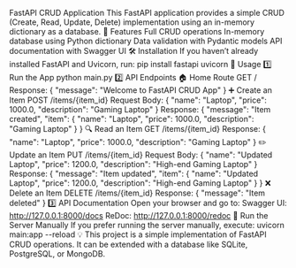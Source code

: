 FastAPI CRUD Application
This FastAPI application provides a simple CRUD (Create, Read, Update, Delete) implementation using an in-memory dictionary as a database.
🚀 Features
Full CRUD operations
In-memory database using Python dictionary
Data validation with Pydantic models
API documentation with Swagger UI
🛠 Installation
If you haven’t already installed FastAPI and Uvicorn, run:
pip install fastapi uvicorn
📜 Usage
1️⃣ Run the App
python main.py
2️⃣ API Endpoints
🏠 Home Route
GET /
Response:
{
  "message": "Welcome to FastAPI CRUD App"
}
➕ Create an Item
POST /items/{item_id}
Request Body:
{
  "name": "Laptop",
  "price": 1000.0,
  "description": "Gaming Laptop"
}
Response:
{
  "message": "Item created",
  "item": { "name": "Laptop", "price": 1000.0, "description": "Gaming Laptop" }
}
🔍 Read an Item
GET /items/{item_id}
Response:
{
  "name": "Laptop",
  "price": 1000.0,
  "description": "Gaming Laptop"
}
✏️ Update an Item
PUT /items/{item_id}
Request Body:
{
  "name": "Updated Laptop",
  "price": 1200.0,
  "description": "High-end Gaming Laptop"
}
Response:
{
  "message": "Item updated",
  "item": { "name": "Updated Laptop", "price": 1200.0, "description": "High-end Gaming Laptop" }
}
❌ Delete an Item
DELETE /items/{item_id}
Response:
{
  "message": "Item deleted"
}
3️⃣ API Documentation
Open your browser and go to:
Swagger UI: http://127.0.0.1:8000/docs
ReDoc: http://127.0.0.1:8000/redoc
🎯 Run the Server Manually
If you prefer running the server manually, execute:
uvicorn main:app --reload
💡 This project is a simple implementation of FastAPI CRUD operations. It can be extended with a database like SQLite, PostgreSQL, or MongoDB.
